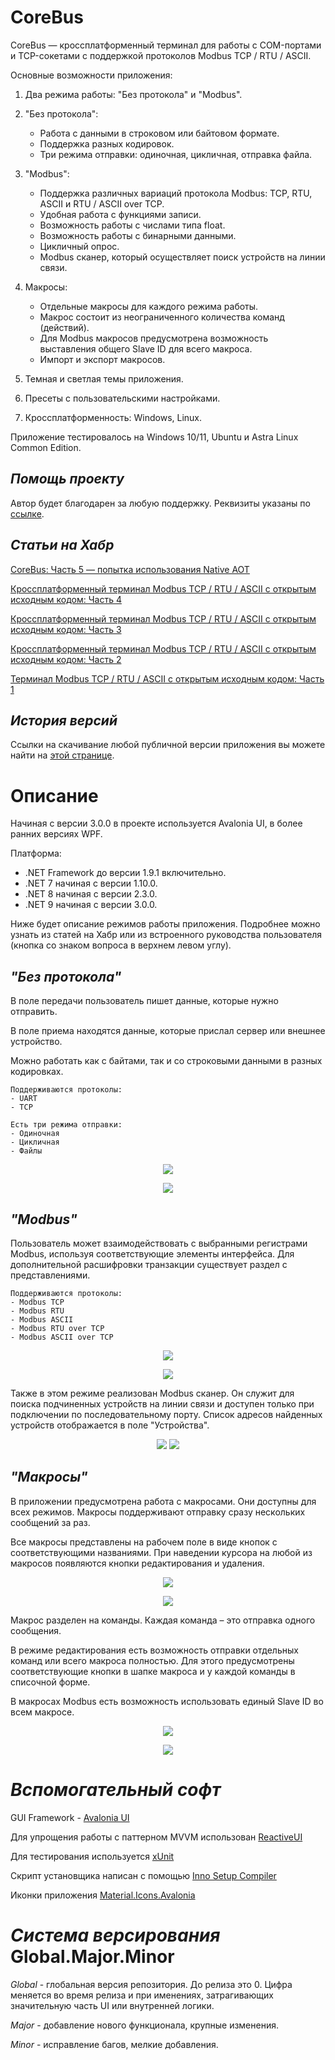 # CoreBus
CoreBus — кроссплатформенный терминал для работы с COM-портами и TCP-сокетами с поддержкой протоколов Modbus TCP / RTU / ASCII.

Основные возможности приложения:

1. Два режима работы: "Без протокола" и "Modbus".

2. "Без протокола":
   * Работа с данными в строковом или байтовом формате.
   * Поддержка разных кодировок.
   * Три режима отправки: одиночная, цикличная, отправка файла.

3. "Modbus":
   * Поддержка различных вариаций протокола Modbus: TCP, RTU, ASCII и RTU / ASCII over TCP.
   * Удобная работа с функциями записи.
   * Возможность работы с числами типа float.
   * Возможность работы с бинарными данными.
   * Цикличный опрос.
   * Modbus сканер, который осуществляет поиск устройств на линии связи.

5. Макросы:
   * Отдельные макросы для каждого режима работы.
   * Макрос состоит из неограниченного количества команд (действий).
   * Для Modbus макросов предусмотрена возможность выставления общего Slave ID для всего макроса.
   * Импорт и экспорт макросов.

6. Темная и светлая темы приложения.

7. Пресеты с пользовательскими настройками.

8. Кроссплатформенность: Windows, Linux.

Приложение тестировалось на Windows 10/11, Ubuntu и Astra Linux Common Edition.

## *Помощь проекту*
Автор будет благодарен за любую поддержку. Реквизиты указаны по [ссылке](https://andreyabdulkayumov.github.io/TerminalProgram_Website/donate.html).

## *Статьи на Хабр*

[CoreBus: Часть 5 — попытка использования Native AOT](https://habr.com/ru/articles/922944/)

[Кроссплатформенный терминал Modbus TCP / RTU / ASCII с открытым исходным кодом: Часть 4](https://habr.com/ru/articles/895692/)

[Кроссплатформенный терминал Modbus TCP / RTU / ASCII с открытым исходным кодом: Часть 3](https://habr.com/ru/articles/871788/)

[Кроссплатформенный терминал Modbus TCP / RTU / ASCII с открытым исходным кодом: Часть 2](https://habr.com/ru/articles/854824/)

[Терминал Modbus TCP / RTU / ASCII с открытым исходным кодом: Часть 1](https://habr.com/ru/articles/795387/)

## *История версий*

Ссылки на скачивание любой публичной версии приложения вы можете найти на [этой странице](https://andreyabdulkayumov.github.io/TerminalProgram_Website/downloads.html).

# Описание
Начиная с версии 3.0.0 в проекте используется Avalonia UI, в более ранних версиях WPF.

Платформа:
- .NET Framework до версии 1.9.1 включительно.
- .NET 7 начиная с версии 1.10.0.
- .NET 8 начиная с версии 2.3.0.
- .NET 9 начиная с версии 3.0.0.

Ниже будет описание режимов работы приложения. Подробнее можно узнать из статей на Хабр или из встроенного руководства пользователя (кнопка со знаком вопроса в верхнем левом углу). 

## *"Без протокола"*
В поле передачи пользователь пишет данные, которые нужно отправить. 

В поле приема находятся данные, которые прислал сервер или внешнее устройство. 


Можно работать как с байтами, так и со строковыми данными в разных кодировках.


	Поддерживаются протоколы: 
	- UART
	- TCP

	Есть три режима отправки: 
	- Одиночная
	- Цикличная
	- Файлы

<p align="center">
  <img src="https://github.com/user-attachments/assets/481e5cb3-2441-479e-8bca-64cfec122271"/>
</p>

<p align="center">
  <img src="https://github.com/user-attachments/assets/bc960011-efea-4f33-97de-6b6fd97c4724"/>
</p>

## *"Modbus"*
Пользователь может взаимодействовать с выбранными регистрами Modbus, используя соответствующие элементы интерфейса. Для дополнительной расшифровки транзакции существует раздел с представлениями.

	Поддерживаются протоколы: 
	- Modbus TCP
	- Modbus RTU
 	- Modbus ASCII
  	- Modbus RTU over TCP
 	- Modbus ASCII over TCP

<p align="center">
  <img src="https://github.com/user-attachments/assets/311d5f62-ea38-471c-af53-b523bdae8d33"/>
</p>

<p align="center">
  <img src="https://github.com/user-attachments/assets/e09003d1-1f47-49ef-9030-ad838153a2da"/>
</p>

Также в этом режиме реализован Modbus сканер. Он служит для поиска подчиненных устройств на линии связи и доступен только при подключении по последовательному порту.
Список адресов найденных устройств отображается в поле "Устройства".

<p align="center">
  <img src="https://github.com/user-attachments/assets/ffe318a5-bab1-4fe5-9733-cd49e4a7c083"/>
  <img src="https://github.com/user-attachments/assets/3f92c794-e0ab-438d-9ad4-48ff2bf7b61f"/>
</p>

## *"Макросы"*

В приложении предусмотрена работа с макросами. Они доступны для всех режимов. Макросы поддерживают отправку сразу нескольких сообщений за раз. 


Все макросы представлены на рабочем поле в виде кнопок с соответствующими названиями. 
При наведении курсора на любой из макросов появляются кнопки редактирования и удаления.

<p align="center">
  <img src="https://github.com/user-attachments/assets/3c8e565a-d0cb-4d12-b240-11ac016c1abd"/>
</p>

<p align="center">
  <img src="https://github.com/user-attachments/assets/81fee370-8128-40c8-a306-0679d92f1b68"/>
</p>

Макрос разделен на команды. Каждая команда – это отправка одного сообщения.


В режиме редактирования есть возможность отправки отдельных команд или всего макроса полностью. 
Для этого предусмотрены соответствующие кнопки в шапке макроса и у каждой команды в списочной форме.


В макросах Modbus есть возможность использовать единый Slave ID во всем макросе.

<p align="center">
  <img src="https://github.com/user-attachments/assets/55327425-509c-45fc-b15e-aefa56a86972"/>
</p>

<p align="center">
  <img src="https://github.com/user-attachments/assets/aa69326d-b260-44d7-8617-58ef4b9c54c7"/>
</p>

# *Вспомогательный софт*
GUI Framework - [Avalonia UI](https://avaloniaui.net/)

Для упрощения работы с паттерном MVVM использован [ReactiveUI](https://www.reactiveui.net/)

Для тестирования используется [xUnit](https://xunit.net/)

Скрипт установщика написан с помощью [Inno Setup Compiler](https://jrsoftware.org/isdl.php)

Иконки приложения [Material.Icons.Avalonia](https://github.com/AvaloniaUtils/Material.Icons.Avalonia/)

# *Система версирования* Global.Major.Minor

*Global* - глобальная версия репозитория. До релиза это 0. Цифра меняется во время релиза и при именениях, затрагивающих значительную часть UI или внутренней логики.

*Major* - добавление нового функционала, крупные изменения.

*Minor* - исправление багов, мелкие добавления.
